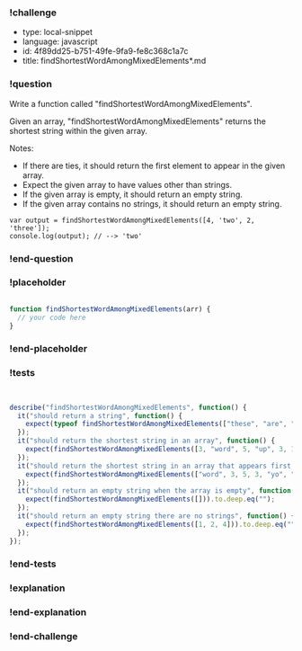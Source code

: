 ### !challenge

* type: local-snippet
* language: javascript
* id: 4f89dd25-b751-49fe-9fa9-fe8c368c1a7c
* title: findShortestWordAmongMixedElements*.md

### !question

Write a function called "findShortestWordAmongMixedElements".

Given an array, "findShortestWordAmongMixedElements" returns the shortest string within the given array.

Notes:
* If there are ties, it should return the first element to appear in the given array.
* Expect the given array to have values other than strings.
* If the given array is empty, it should return an empty string.
* If the given array contains no strings, it should return an empty string.

```
var output = findShortestWordAmongMixedElements([4, 'two', 2, 'three']);
console.log(output); // --> 'two'
```

### !end-question

### !placeholder

```js

function findShortestWordAmongMixedElements(arr) {
  // your code here
}
```

### !end-placeholder

### !tests

```js


describe("findShortestWordAmongMixedElements", function() {
  it("should return a string", function() {
    expect(typeof findShortestWordAmongMixedElements(["these", "are", "strings"])).to.deep.eq("string");
  });
  it("should return the shortest string in an array", function() {
    expect(findShortestWordAmongMixedElements([3, "word", 5, "up", 3, 1])).to.deep.eq("up");
  });
  it("should return the shortest string in an array that appears first when there are ties", function() {
    expect(findShortestWordAmongMixedElements(["word", 3, 5, 3, "yo", "up", 1, 5])).to.deep.eq("yo");
  });
  it("should return an empty string when the array is empty", function() {
    expect(findShortestWordAmongMixedElements([])).to.deep.eq("");
  });
  it("should return an empty string there are no strings", function() {
    expect(findShortestWordAmongMixedElements([1, 2, 4])).to.deep.eq("");
  });
});


```

### !end-tests

### !explanation

### !end-explanation

### !end-challenge
